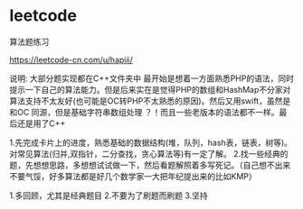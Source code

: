 # leetcode
算法题练习

https://leetcode-cn.com/u/hapiii/

说明:
大部分题实现都在C++文件夹中
最开始是想着一方面熟悉PHP的语法，同时提示一下自己的算法能力。但是后来实在是觉得PHP的数组和HashMap不分家对算法支持不太友好(也可能是OC转PHP不太熟悉的原因)。然后又用swift，虽然是和OC 同源，但是基础字符串数组处理 ？！而且一些老版本的语法都不一样。最后还是用了C++ 

1.先完成卡片上的进度，熟悉基础的数据结构(堆，队列，hash表，链表，树等)。 对常见算法(归并,双指针，二分查找，贪心算法等)有一定了解。
2.找一些经典的题，先想想思路，多想想试试做一下，然后看题解照着多写死记。（自己想不出来不要气馁，好多算法都是好几个数学家一大把年纪提出来的比如KMP）

1.多回顾，尤其是经典题目
2.不要为了刷题而刷题
3.坚持
